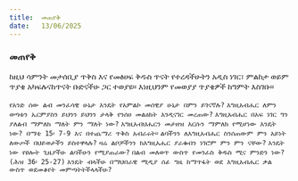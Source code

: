 ```yaml
---
title:  መጠየቅ
date:   13/06/2025
---
```


### መጠየቅ
ከዚህ ሳምንት መታሰቢያ ጥቅስ እና የመፅሀፍ ቅዱስ ጥናት የተረዳችሁትን አዲስ ነገር፣ ምልከታ ወይም ጥያቄ አካፍሉናከጥናት ቡድናችሁ ጋር ተወያዩ። እነዚህንም የመወያያ ጥያቄዎች ከግምት እስገቡ።
 
`የአንድ ሰው ልብ መንፈሳዊ ሁኔታ እንዴት የአምልኮ መሰዊያ ሁኔታ በምን ይገናኛሉ?`
`እግዚአብሔር ለምን ወጣቱን ኤርምያስን ይህንን ይህንን ታላቅ የንሰሀ መልዕክት እንዲናገር መረጠው?`
`እግዚአብሔር በአፍ ነገር ግን ያለልብ ማምለክ ማለት ምን ማለት ነው?`
`እግዚአብህሔርን መታዘዝ እርሱን ማምለክ የሚሆነው እንዴት ነው? በማቴ 15፡ 7-9 እና በተጨማሪ ጥቅስ አብራሩት።`
`ልባችንን ለእግዚአብሔር ስንሰጠውም ምን አይነት ለውጦች በህይወታችን ይስተዋላሉ?`
`ዛሬ ልቦቻችንን ከእግዚአሔር ያራቁብን ነገሮም ምን ምን ናቸው?`
`እንዴት ነው የፀሎት ጊዜያችሁ ልባችሁን የሚያጠራው?`
`በልብ መለወጥ ውስጥ የመንፈስ ቅዱስ ሚና ምንድን ነው? (ሕዝ 36፡ 25-27)`
`እንዴት ብላችሁ በማህበራዊ ሚዲያ ሰፊ ግዜ ከማጥፋት ወደ እግዚአብሔር ቃል ውስጥ ወደመቆየት መምጣትትችላላችሁ?`

